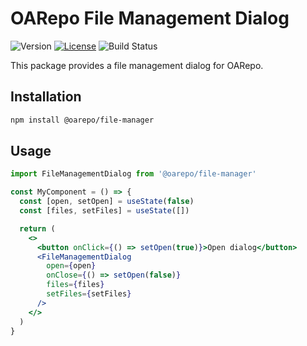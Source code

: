 # OARepo File Management Dialog

![Version](https://img.shields.io/github/package-json/v/oarepo/file-management-dialog) [![License](https://img.shields.io/github/license/oarepo/file-management-dialog)](https://github.com/oarepo/file-management-dialog/blob/main/LICENSE) ![Build Status](https://github.com/oarepo/file-management-dialog/actions/workflows/chromatic.yml/badge.svg
)

This package provides a file management dialog for OARepo.

## Installation

```bash
npm install @oarepo/file-manager
```

## Usage

```jsx
import FileManagementDialog from '@oarepo/file-manager'

const MyComponent = () => {
  const [open, setOpen] = useState(false)
  const [files, setFiles] = useState([])

  return (
    <>
      <button onClick={() => setOpen(true)}>Open dialog</button>
      <FileManagementDialog
        open={open}
        onClose={() => setOpen(false)}
        files={files}
        setFiles={setFiles}
      />
    </>
  )
}
```